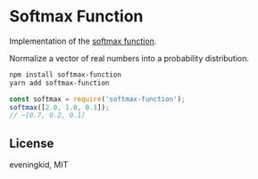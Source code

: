 # Softmax Function
Implementation of the [softmax function](https://en.wikipedia.org/wiki/Softmax_function).  

Normalize a vector of real numbers into a probability distribution.  

```bash
npm install softmax-function
yarn add softmax-function
```

```js
const softmax = require('softmax-function');
softmax([2.0, 1.0, 0.1]);
// ~[0.7, 0.2, 0.1]
```

## License
eveningkid, MIT

